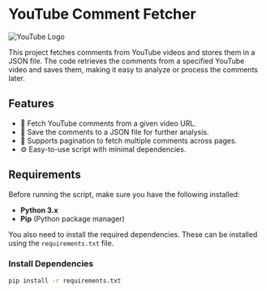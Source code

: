 # YouTube Comment Fetcher

![YouTube Logo](https://graffica.info/wp-content/uploads/2017/08/YTLogo_old_new_animation.gif)

This project fetches comments from YouTube videos and stores them in a JSON file. The code retrieves the comments from a specified YouTube video and saves them, making it easy to analyze or process the comments later.

## Features

- 🎥 Fetch YouTube comments from a given video URL.
- 💾 Save the comments to a JSON file for further analysis.
- 🔄 Supports pagination to fetch multiple comments across pages.
- ⚙️ Easy-to-use script with minimal dependencies.

## Requirements

Before running the script, make sure you have the following installed:

- **Python 3.x**
- **Pip** (Python package manager)

You also need to install the required dependencies. These can be installed using the `requirements.txt` file.

### Install Dependencies

```bash
pip install -r requirements.txt
